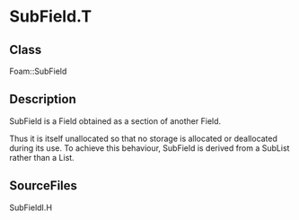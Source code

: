 # SubField.T 
## Class
Foam::SubField

## Description
SubField is a Field obtained as a section of another Field.

Thus it is itself unallocated so that no storage is allocated or
deallocated during its use.  To achieve this behaviour, SubField is
derived from a SubList rather than a List.

## SourceFiles
SubFieldI.H

